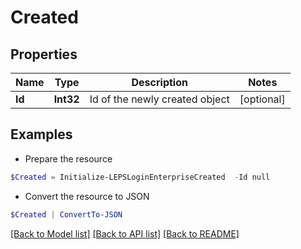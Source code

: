 # Created
## Properties

Name | Type | Description | Notes
------------ | ------------- | ------------- | -------------
**Id** | **Int32** | Id of the newly created object | [optional] 

## Examples

- Prepare the resource
```powershell
$Created = Initialize-LEPSLoginEnterpriseCreated  -Id null
```

- Convert the resource to JSON
```powershell
$Created | ConvertTo-JSON
```

[[Back to Model list]](../README.md#documentation-for-models) [[Back to API list]](../README.md#documentation-for-api-endpoints) [[Back to README]](../README.md)

